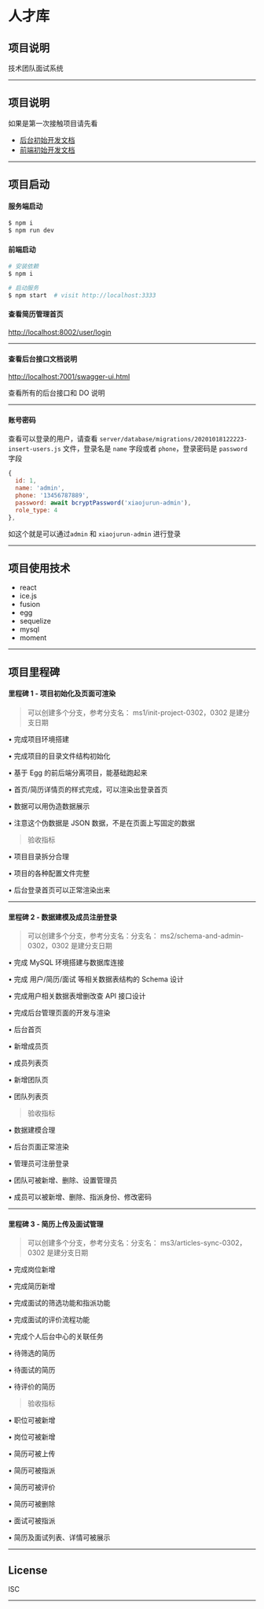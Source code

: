 # 人才库

## 项目说明

技术团队面试系统

---

## 项目说明

如果是第一次接触项目请先看

- [后台初始开发文档](./server/docs/developer.md)
- [前端初始开发文档](./frontend/docs/start.md)

---

## 项目启动

#### 服务端启动

```sh
$ npm i
$ npm run dev

```

#### 前端启动

```bash
# 安装依赖
$ npm i

# 启动服务
$ npm start  # visit http://localhost:3333
```

#### 查看简历管理首页

<http://localhost:8002/user/login>

---

#### 查看后台接口文档说明

<http://localhost:7001/swagger-ui.html>

查看所有的后台接口和 DO 说明

---

#### 账号密码

查看可以登录的用户，请查看 `server/database/migrations/20201018122223-insert-users.js` 文件，登录名是 `name` 字段或者 `phone`，登录密码是 `password` 字段

```javascript
{
  id: 1,
  name: 'admin',
  phone: '13456787889',
  password: await bcryptPassword('xiaojurun-admin'),
  role_type: 4
},
```

如这个就是可以通过`admin` 和 `xiaojurun-admin` 进行登录

---

## 项目使用技术

- react
- ice.js
- fusion
- egg
- sequelize
- mysql
- moment

---

## 项目里程碑

#### 里程碑 1 - 项目初始化及页面可渲染

> 可以创建多个分支，参考分支名： ms1/init-project-0302，0302 是建分支日期

• 完成项目环境搭建

• 完成项目的目录文件结构初始化

• 基于 Egg 的前后端分离项目，能基础跑起来

• 首页/简历详情页的样式完成，可以渲染出登录首页

• 数据可以用伪造数据展示

• 注意这个伪数据是 JSON 数据，不是在页面上写固定的数据

> 验收指标

• 项目目录拆分合理

• 项目的各种配置文件完整

• 后台登录首页可以正常渲染出来

---

#### 里程碑 2 - 数据建模及成员注册登录

> 可以创建多个分支，参考分支名：分支名： ms2/schema-and-admin-0302，0302 是建分支日期

• 完成 MySQL 环境搭建与数据库连接

• 完成 用户/简历/面试 等相关数据表结构的 Schema 设计

• 完成用户相关数据表增删改查 API 接口设计

• 完成后台管理页面的开发与渲染

• 后台首页

• 新增成员页

• 成员列表页

• 新增团队页

• 团队列表页

> 验收指标

• 数据建模合理

• 后台页面正常渲染

• 管理员可注册登录

• 团队可被新增、删除、设置管理员

• 成员可以被新增、删除、指派身份、修改密码

---

#### 里程碑 3 - 简历上传及面试管理

> 可以创建多个分支，参考分支名：分支名： ms3/articles-sync-0302，0302 是建分支日期

• 完成岗位新增

• 完成简历新增

• 完成面试的筛选功能和指派功能

• 完成面试的评价流程功能

• 完成个人后台中心的关联任务

• 待筛选的简历

• 待面试的简历

• 待评价的简历

> 验收指标

• 职位可被新增

• 岗位可被新增

• 简历可被上传

• 简历可被指派

• 简历可被评价

• 简历可被删除

• 面试可被指派

• 简历及面试列表、详情可被展示

---

## License

ISC

---
